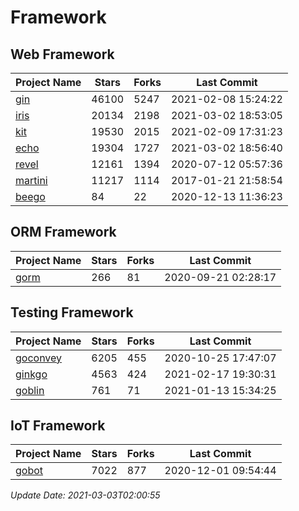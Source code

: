 # Framework

## Web Framework
| Project Name | Stars | Forks | Last Commit |
| ------------ | ----- | ----- | ----------- |
| [gin](https://github.com/gin-gonic/gin) | 46100 | 5247 | 2021-02-08 15:24:22 |
| [iris](https://github.com/kataras/iris) | 20134 | 2198 | 2021-03-02 18:53:05 |
| [kit](https://github.com/go-kit/kit) | 19530 | 2015 | 2021-02-09 17:31:23 |
| [echo](https://github.com/labstack/echo) | 19304 | 1727 | 2021-03-02 18:56:40 |
| [revel](https://github.com/revel/revel) | 12161 | 1394 | 2020-07-12 05:57:36 |
| [martini](https://github.com/go-martini/martini) | 11217 | 1114 | 2017-01-21 21:58:54 |
| [beego](https://github.com/astaxie/beego) | 84 | 22 | 2020-12-13 11:36:23 |

## ORM Framework
| Project Name | Stars | Forks | Last Commit |
| ------------ | ----- | ----- | ----------- |
| [gorm](https://github.com/jinzhu/gorm) | 266 | 81 | 2020-09-21 02:28:17 |

## Testing Framework
| Project Name | Stars | Forks | Last Commit |
| ------------ | ----- | ----- | ----------- |
| [goconvey](https://github.com/smartystreets/goconvey) | 6205 | 455 | 2020-10-25 17:47:07 |
| [ginkgo](https://github.com/onsi/ginkgo) | 4563 | 424 | 2021-02-17 19:30:31 |
| [goblin](https://github.com/franela/goblin) | 761 | 71 | 2021-01-13 15:34:25 |

## IoT Framework
| Project Name | Stars | Forks | Last Commit |
| ------------ | ----- | ----- | ----------- |
| [gobot](https://github.com/hybridgroup/gobot) | 7022 | 877 | 2020-12-01 09:54:44 |

*Update Date: 2021-03-03T02:00:55*